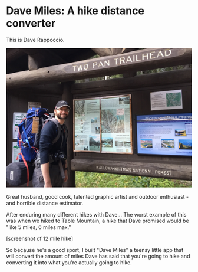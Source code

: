# Dave Miles: A hike distance converter

This is Dave Rappoccio.

![Dave](img/dave.jpg)

Great husband, good cook, talented graphic artist and outdoor enthusiast - and horrible distance estimator.

After enduring many different hikes with Dave... The worst example of this was when we hiked to Table Mountain, a hike that Dave promised would be "like 5 miles, 6 miles max."

[screenshot of 12 mile hike]

So because he's a good sport, I built "Dave Miles" a teensy little app that will convert the amount of miles Dave has said that you're going to hike and converting it into what you're actually going to hike.